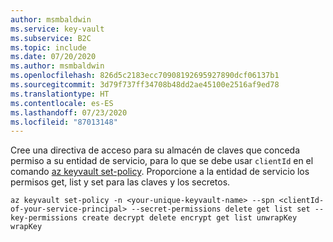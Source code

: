 ```yaml
---
author: msmbaldwin
ms.service: key-vault
ms.subservice: B2C
ms.topic: include
ms.date: 07/20/2020
ms.author: msmbaldwin
ms.openlocfilehash: 826d5c2183ecc70908192695927890dcf06137b1
ms.sourcegitcommit: 3d79f737ff34708b48dd2ae45100e2516af9ed78
ms.translationtype: HT
ms.contentlocale: es-ES
ms.lasthandoff: 07/23/2020
ms.locfileid: "87013148"
---
```

Cree una directiva de acceso para su almacén de claves que conceda permiso a su entidad de servicio, para lo que se debe usar `clientId` en el comando [az keyvault set-policy](/cli/azure/keyvault?view=azure-cli-latest#az-keyvault-set-policy). Proporcione a la entidad de servicio los permisos get, list y set para las claves y los secretos.

```azurecli
az keyvault set-policy -n <your-unique-keyvault-name> --spn <clientId-of-your-service-principal> --secret-permissions delete get list set --key-permissions create decrypt delete encrypt get list unwrapKey wrapKey
```
